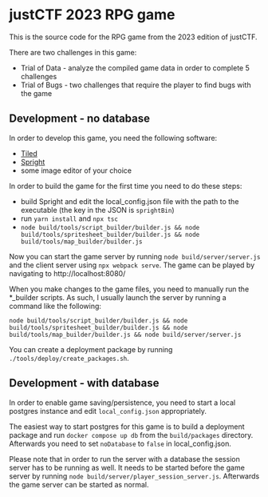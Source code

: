 # justCTF 2023 RPG game

This is the source code for the RPG game from the 2023 edition of justCTF.

There are two challenges in this game:
- Trial of Data - analyze the compiled game data in order to complete 5 challenges
- Trial of Bugs - two challenges that require the player to find bugs with the game

## Development - no database

In order to develop this game, you need the following software:
- [Tiled](https://www.mapeditor.org/)
- [Spright](https://github.com/houmain/spright)
- some image editor of your choice

In order to build the game for the first time you need to do these steps:
- build Spright and edit the local_config.json file with the path to the executable (the key in the JSON is `sprightBin`)
- run `yarn install` and `npx tsc`
- `node build/tools/script_builder/builder.js && node build/tools/spritesheet_builder/builder.js && node build/tools/map_builder/builder.js`

Now you can start the game server by running `node build/server/server.js` and the client server using `npx webpack serve`. The game can be played by navigating to http://localhost:8080/

When you make changes to the game files, you need to manually run the *_builder scripts. As such, I usually launch the server by running a command like the following:
```
node build/tools/script_builder/builder.js && node build/tools/spritesheet_builder/builder.js && node build/tools/map_builder/builder.js && node build/server/server.js
```

You can create a deployment package by running `./tools/deploy/create_packages.sh`.

## Development - with database

In order to enable game saving/persistence, you need to start a local postgres instance and edit `local_config.json` appropriately.

The easiest way to start postgres for this game is to build a deployment package and run `docker compose up db` from the `build/packages` directory. Afterwards you need to set `noDatabase` to `false` in local_config.json.

Please note that in order to run the server with a database the session server has to be running as well. It needs to be started before the game server by running `node build/server/player_session_server.js`. Afterwards the game server can be started as normal.
